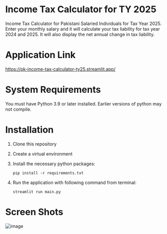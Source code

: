 # Income Tax Calculator for TY 2025
Income Tax Calculator for Pakistani Salaried Individuals for Tax Year 2025.
Enter your monthly salary and it will calculate your tax liability for tax year 2024 and 2025. It will also display the net annual change in tax liability.

# Application Link
https://pk-income-tax-calculator-ty25.streamlit.app/

# System Requirements
You must have Python 3.9 or later installed. Earlier versions of python may not compile.

# Installation
1.  Clone this repository
2. Create a virtual environment
3. Install the necessary python packages:

   `pip install -r requirements.txt`
5. Run the application with following command from terminal:

   `streamlit run main.py`

# Screen Shots
![image](https://github.com/mzeeshanaltaf/streamlit-income-tax-calculator-ty25/assets/154883001/d8063e0c-0eda-4fa0-96aa-bf3cf42f5a10)
